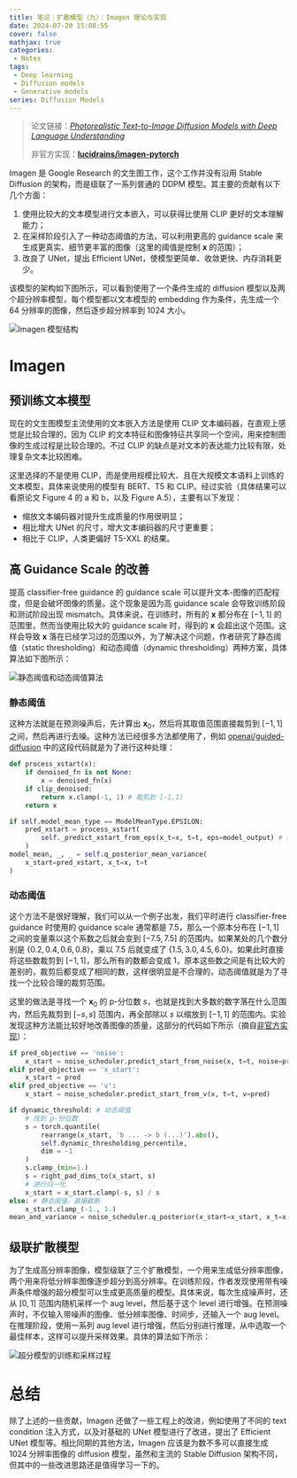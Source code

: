 ```yaml
---
title: 笔记｜扩散模型（九）：Imagen 理论与实现
date: 2024-07-20 15:08:55
cover: false
mathjax: true
categories:
 - Notes
tags:
 - Deep learning
 - Diffusion models
 - Generative models
series: Diffusion Models
---
```


> 论文链接：*[Photorealistic Text-to-Image Diffusion Models with Deep Language Understanding](https://arxiv.org/abs/2205.11487)*
>
> 非官方实现：**[lucidrains/imagen-pytorch](https://github.com/lucidrains/imagen-pytorch)**

Imagen 是 Google Research 的文生图工作，这个工作并没有沿用 Stable Diffusion 的架构，而是级联了一系列普通的 DDPM 模型。其主要的贡献有以下几个方面：

1. 使用比较大的文本模型进行文本嵌入，可以获得比使用 CLIP 更好的文本理解能力；
2. 在采样阶段引入了一种动态阈值的方法，可以利用更高的 guidance scale 来生成更真实、细节更丰富的图像（这里的阈值是控制 $\mathbf{x}$ 的范围）；
3. 改良了 UNet，提出 Efficient UNet，使模型更简单、收敛更快、内存消耗更少。

该模型的架构如下图所示，可以看到使用了一个条件生成的 diffusion 模型以及两个超分辨率模型，每个模型都以文本模型的 embedding 作为条件，先生成一个 64 分辨率的图像，然后逐步超分辨率到 1024 大小。

![Imagen 模型结构](https://files.hoshinorubii.icu/blog/2024/07/20/imagen-framework.jpg)

# Imagen

## 预训练文本模型

现在的文生图模型主流使用的文本嵌入方法是使用 CLIP 文本编码器，在直观上感觉是比较合理的，因为 CLIP 的文本特征和图像特征共享同一个空间，用来控制图像的生成过程是比较合理的。不过 CLIP 的缺点是对文本的表达能力比较有限，处理复杂文本比较困难。

这里选择的不是使用 CLIP，而是使用规模比较大、且在大规模文本语料上训练的文本模型，具体来说使用的模型有 BERT、T5 和 CLIP。经过实验（具体结果可以看原论文 Figure 4 的 a 和 b，以及 Figure A.5），主要有以下发现：

- 缩放文本编码器对提升生成质量的作用很明显；
- 相比增大 UNet 的尺寸，增大文本编码器的尺寸更重要；
- 相比于 CLIP，人类更偏好 T5-XXL 的结果。

## 高 Guidance Scale 的改善

提高 classifier-free guidance 的 guidance scale 可以提升文本-图像的匹配程度，但是会破坏图像的质量。这个现象是因为高 guidance scale 会导致训练阶段和测试阶段出现 mismatch。具体来说，在训练时，所有的 $\mathbf{x}$ 都分布在 $[-1,1]$ 的范围里，然而当使用比较大的 guidance scale 时，得到的 $\mathbf{x}$ 会超出这个范围。这样会导致 $\mathbf{x}$ 落在已经学习过的范围以外，为了解决这个问题，作者研究了静态阈值（static thresholding）和动态阈值（dynamic thresholding）两种方案，具体算法如下图所示：

![静态阈值和动态阈值算法](https://files.hoshinorubii.icu/blog/2024/07/22/imagen-thresholding.jpg)

### 静态阈值

这种方法就是在预测噪声后，先计算出 $\mathbf{x}_0$，然后将其取值范围直接裁剪到 $[-1,1]$ 之间，然后再进行去噪。这种方法已经很多方法都使用了，例如 [openai/guided-diffusion](https://github.com/openai/guided-diffusion/blob/main/guided_diffusion/gaussian_diffusion.py) 中的这段代码就是为了进行这种处理：

```python
def process_xstart(x):
    if denoised_fn is not None:
        x = denoised_fn(x)
    if clip_denoised:
        return x.clamp(-1, 1) # 裁剪到 [-1,1]
    return x

if self.model_mean_type == ModelMeanType.EPSILON:
    pred_xstart = process_xstart(
        self._predict_xstart_from_eps(x_t=x, t=t, eps=model_output) # 得到 x_0
    )
model_mean, _, _ = self.q_posterior_mean_variance(
    x_start=pred_xstart, x_t=x, t=t
)
```

### 动态阈值

这个方法不是很好理解，我们可以从一个例子出发，我们平时进行 classifier-free guidance 时使用的 guidance scale 通常都是 7.5，那么一个原本分布在 $[-1,1]$ 之间的变量乘以这个系数之后就会变到 $[-7.5,7.5]$ 的范围内。如果某处的几个数分别是 $\{0.2, 0.4, 0.6, 0.8\}$，乘以 7.5 后就变成了 $\{1.5,3.0,4.5,6.0\}$。如果此时直接将这些数裁剪到 $[-1,1]$，那么所有的数都会变成 1，原本这些数之间是有比较大的差别的，裁剪后都变成了相同的数，这样很明显是不合理的，动态阈值就是为了寻找一个比较合理的裁剪范围。

这里的做法是寻找一个 $\mathbf{x}_0$ 的 p-分位数 $s$，也就是找到大多数的数字落在什么范围内，然后先裁剪到 $[-s,s]$ 范围内，再全部除以 $s$ 以缩放到 $[-1,1]$ 的范围内。实验发现这种方法能比较好地改善图像的质量，这部分的代码如下所示（摘自[非官方实现](https://github.com/lucidrains/imagen-pytorch/blob/main/imagen_pytorch/imagen_pytorch.py)）：

```python
if pred_objective == 'noise':
    x_start = noise_scheduler.predict_start_from_noise(x, t=t, noise=pred)
elif pred_objective == 'x_start':
    x_start = pred
elif pred_objective == 'v':
    x_start = noise_scheduler.predict_start_from_v(x, t=t, v=pred)

if dynamic_threshold: # 动态阈值
    # 找到 p-分位数
    s = torch.quantile(
        rearrange(x_start, 'b ... -> b (...)').abs(),
        self.dynamic_thresholding_percentile,
        dim = -1
    )
    s.clamp_(min=1.)
    s = right_pad_dims_to(x_start, s)
    # 进行归一化
    x_start = x_start.clamp(-s, s) / s
else: # 静态阈值，直接截断
    x_start.clamp_(-1., 1.)
mean_and_variance = noise_scheduler.q_posterior(x_start=x_start, x_t=x, t=t, t_next=t_next)
```

## 级联扩散模型

为了生成高分辨率图像，模型级联了三个扩散模型，一个用来生成低分辨率图像，两个用来将低分辨率图像逐步超分到高分辨率。在训练阶段，作者发现使用带有噪声条件增强的超分模型可以生成更高质量的模型。具体来说，每次生成噪声时，还从 $[0,1]$ 范围内随机采样一个 aug level，然后基于这个 level 进行增强。在预测噪声时，不仅输入带噪声的图像、低分辨率图像、时间步，还输入一个 aug level。在推理阶段，使用一系列 aug level 进行增强，然后分别进行推理，从中选取一个最佳样本，这样可以提升采样效果。具体的算法如下所示：

![超分模型的训练和采样过程](https://files.hoshinorubii.icu/blog/2024/07/22/imagen-conditioning-augmentation.jpg)

# 总结

除了上述的一些贡献，Imagen 还做了一些工程上的改进，例如使用了不同的 text condition 注入方式，以及对基础的 UNet 模型进行了改进，提出了 Efficient UNet 模型等。相比同期的其他方法，Imagen 应该是为数不多可以直接生成 1024 分辨率图像的 diffusion 模型，虽然和主流的 Stable Diffusion 架构不同，但其中的一些改进思路还是值得学习一下的。